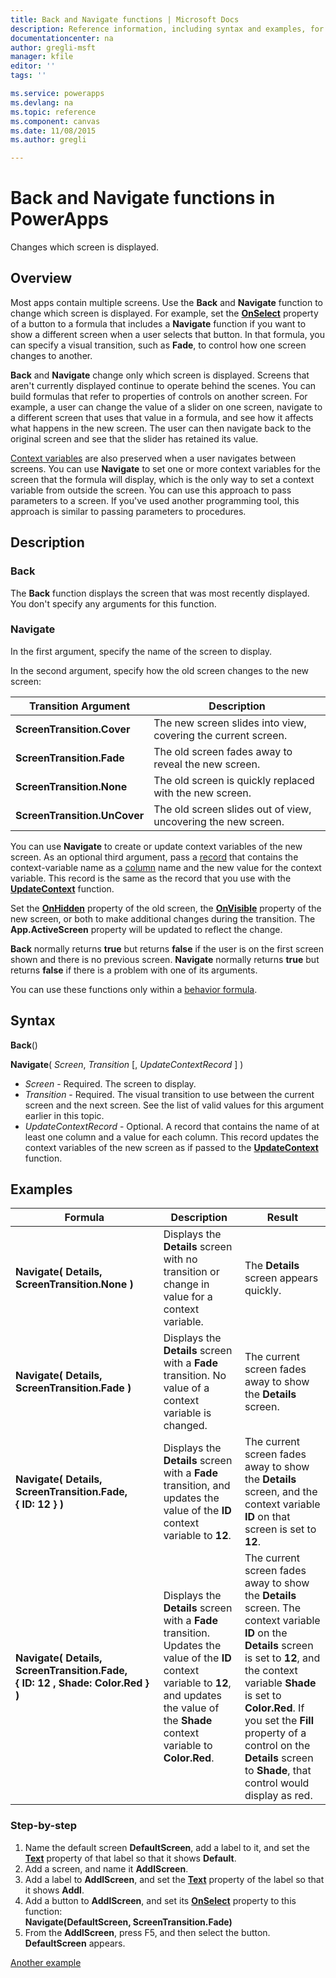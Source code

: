 ```yaml
---
title: Back and Navigate functions | Microsoft Docs
description: Reference information, including syntax and examples, for the Navigate and Back functions in PowerApps
documentationcenter: na
author: gregli-msft
manager: kfile
editor: ''
tags: ''

ms.service: powerapps
ms.devlang: na
ms.topic: reference
ms.component: canvas
ms.date: 11/08/2015
ms.author: gregli

---
```

# Back and Navigate functions in PowerApps
Changes which screen is displayed.

## Overview
Most apps contain multiple screens.  Use the **Back** and **Navigate** function to change which screen is displayed. For example, set the **[OnSelect](../controls/properties-core.md)** property of a button to a formula that includes a **Navigate** function if you want to show a different screen when a user selects that button. In that formula, you can specify a visual transition, such as **Fade**, to control how one screen changes to another.  

**Back** and **Navigate** change only which screen is displayed. Screens that aren't currently displayed continue to operate behind the scenes. You can build formulas that refer to properties of controls on another screen. For example, a user can change the value of a slider on one screen, navigate to a different screen that uses that value in a formula, and see how it affects what happens in the new screen.  The user can then navigate back to the original screen and see that the slider has retained its value.

[Context variables](../working-with-variables.md#create-a-context-variable) are also preserved when a user navigates between screens. You can use **Navigate** to set one or more context variables for the screen that the formula will display, which is the only way to set a context variable from outside the screen. You can use this approach to pass parameters to a screen. If you've used another programming tool, this approach is similar to passing parameters to procedures.

## Description
### Back
The **Back** function displays the screen that was most recently displayed. You don't specify any arguments for this function.

### Navigate
In the first argument, specify the name of the screen to display.  

 In the second argument, specify how the old screen changes to the new screen:

| Transition Argument | Description |
| --- | --- |
| **ScreenTransition.Cover** |The new screen slides into view, covering the current screen. |
| **ScreenTransition.Fade** |The old screen fades away to reveal the new screen. |
| **ScreenTransition.None** |The old screen is quickly replaced with the new screen. |
| **ScreenTransition.UnCover** |The old screen slides out of view, uncovering the new screen. |

You can use **Navigate** to create or update context variables of the new screen. As an optional third argument, pass a [record](../working-with-tables.md#records) that contains the context-variable name as a [column](../working-with-tables.md#columns) name and the new value for the context variable.  This record is the same as the record that you use with the **[UpdateContext](function-updatecontext.md)** function.

Set the **[OnHidden](../controls/control-screen.md)** property of the old screen, the **[OnVisible](../controls/control-screen.md)** property of the new screen, or both to make additional changes during the transition. The **App.ActiveScreen** property will be updated to reflect the change.

**Back** normally returns **true** but returns **false** if the user is on the first screen shown and there is no previous screen.  **Navigate** normally returns **true** but returns **false** if there is a problem with one of its arguments.

You can use these functions only within a [behavior formula](../working-with-formulas-in-depth.md).

## Syntax
**Back**()

**Navigate**( *Screen*, *Transition* [, *UpdateContextRecord* ] )

* *Screen* - Required. The screen to display.
* *Transition* - Required.  The visual transition to use between the current screen and the next screen. See the list of valid values for this argument earlier in this topic.
* *UpdateContextRecord* - Optional.  A record that contains the name of at least one column and a value for each column. This record updates the context variables of the new screen as if passed to the **[UpdateContext](function-updatecontext.md)** function.

## Examples

| Formula | Description | Result |
| --- | --- | --- |
| **Navigate( Details, ScreenTransition.None )** |Displays the **Details** screen with no transition or change in value for a context variable. |The **Details** screen appears quickly. |
| **Navigate( Details, ScreenTransition.Fade )** |Displays the **Details** screen with a **Fade** transition.  No value of a context variable is changed. |The current screen fades away to show the **Details** screen. |
| **Navigate( Details, ScreenTransition.Fade, {&nbsp;ID:&nbsp;12&nbsp;} )** |Displays the **Details** screen with a **Fade** transition, and updates the value of the **ID** context variable to **12**. |The current screen fades away to show the **Details** screen, and the context variable **ID** on that screen is set to **12**. |
| **Navigate( Details, ScreenTransition.Fade, {&nbsp;ID:&nbsp;12&nbsp;,&nbsp;Shade:&nbsp;Color.Red&nbsp;} )** |Displays the **Details** screen with a **Fade** transition. Updates the value of the **ID** context variable to **12**, and updates the value of the **Shade** context variable to **Color.Red**. |The current screen fades away to show the **Details** screen. The context variable **ID** on the **Details** screen is set to **12**, and the context variable **Shade** is set to **Color.Red**. If you set the **Fill** property of a control on the **Details** screen to **Shade**, that control would display as red. |

### Step-by-step
1. Name the default screen **DefaultScreen**, add a label to it, and set the **[Text](../controls/properties-core.md)** property of that label so that it shows **Default**.
2. Add a screen, and name it **AddlScreen**.
3. Add a label to **AddlScreen**, and set the **[Text](../controls/properties-core.md)** property of the label so that it shows **Addl**.
4. Add a button to **AddlScreen**, and set its **[OnSelect](../controls/properties-core.md)** property to this function:<br>**Navigate(DefaultScreen, ScreenTransition.Fade)**
5. From the **AddlScreen**, press F5, and then select the button.<br>**DefaultScreen** appears.

[Another example](../add-screen-context-variables.md)

